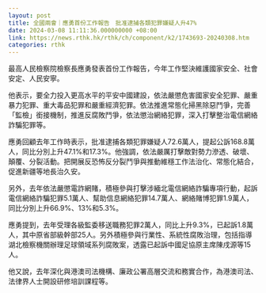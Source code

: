 ```yaml
---
layout: post
title: 全國兩會｜應勇首份工作報告　批准逮捕各類犯罪嫌疑人升47%
date: 2024-03-08 11:11:36.000000000 +08:00
link: https://news.rthk.hk/rthk/ch/component/k2/1743693-20240308.htm
categories: rthk
---
```


最高人民檢察院檢察長應勇發表首份工作報告，今年工作堅決維護國家安全、社會安定、人民安寧。

他表示，要全力投入更高水平的平安中國建設，依法嚴懲危害國家安全犯罪、嚴重暴力犯罪、重大毒品犯罪和嚴重經濟犯罪。依法推進常態化掃黑除惡鬥爭，完善「監檢」銜接機制，推進反腐敗鬥爭，依法懲治網絡犯罪，深入打擊整治電信網絡詐騙犯罪等。

應勇回顧去年工作時表示，批准逮捕各類犯罪嫌疑人72.6萬人，提起公訴168.8萬人，同比分別上升47.1%和17.3%。他強調，依法嚴厲打擊敵對勢力滲透、破壞、顛覆、分裂活動。把開展反恐怖反分裂鬥爭與推動維穩工作法治化、常態化結合，促進新疆等地長治久安。

另外，去年依法嚴懲電詐網賭，積極參與打擊涉緬北電信網絡詐騙專項行動，起訴電信網絡詐騙犯罪5.1萬人、幫助信息網絡犯罪14.7萬人、網絡賭博犯罪1.9萬人，同比分別上升66.9%、13%和5.3%。

應勇提到，去年受理各級監委移送職務犯罪2萬人，同比上升9.3%，已起訴1.8萬人，其中原省部級幹部25人。另外積極參與行業性、系統性腐敗治理，包括指導湖北檢察機關辦理足球領域系列腐敗案，透露已起訴中國足協原主席陳戌源等15人。

他又說，去年深化與港澳司法機構、廉政公署高層交流和務實合作，為港澳司法、法律界人士開設研修培訓課程等。
